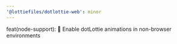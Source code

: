 ```yaml
---
'@lottiefiles/dotlottie-web': minor
---
```


feat(node-support): 🎸 Enable dotLottie animations in non-browser environments
